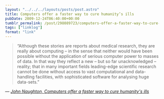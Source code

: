 ```yaml
---
layout: "../../../layouts/posts/post.astro"
title: Computers offer a faster way to cure humanity’s ills
pubDate: 2009-12-24T06:40:00+00:00
tumblr_permalink: /post/298089723/computers-offer-a-faster-way-to-cure-humanitys
tags: ["linklog"]
format: "link"
---
```


> &ldquo;Although these stories are reports about medical research, they are really about computing – in the sense that neither would have been possible without the application of serious computer power to masses of data. In that way they reflect a new – but so far unacknowledged – reality; that in many important fields leading-edge scientific research cannot be done without access to vast computational and data-handling facilities, with sophisticated software for analysing huge data-sets.&rdquo;

— <cite>[John Naughton, _Computers offer a faster way to cure humanity's ills_](https://www.theguardian.com/technology/2009/dec/20/information-technology-medical-research)</cite>
